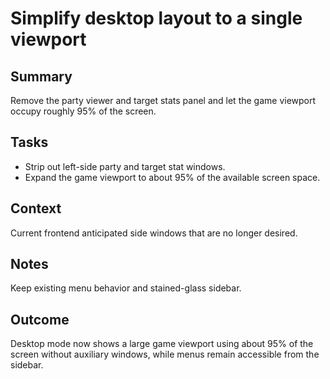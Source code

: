 # Simplify desktop layout to a single viewport

## Summary
Remove the party viewer and target stats panel and let the game viewport occupy roughly 95% of the screen.

## Tasks
- Strip out left-side party and target stat windows.
- Expand the game viewport to about 95% of the available screen space.

## Context
Current frontend anticipated side windows that are no longer desired.

## Notes
Keep existing menu behavior and stained-glass sidebar.

## Outcome
Desktop mode now shows a large game viewport using about 95% of the screen without auxiliary windows, while menus remain accessible from the sidebar.
